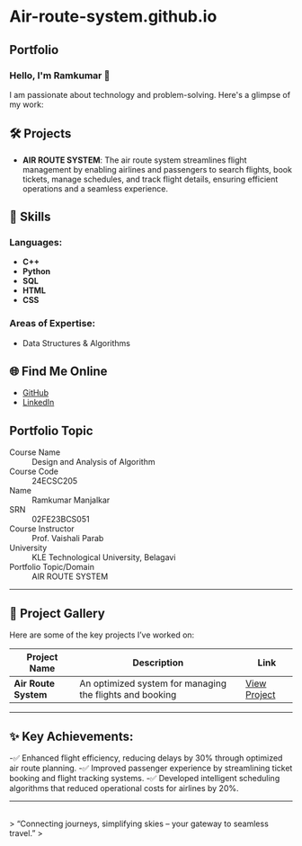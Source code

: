 # Air-route-system.github.io
## Portfolio

### Hello, I'm Ramkumar 👋

I am passionate about technology and problem-solving. Here's a glimpse of my work:

## 🛠️ Projects
- **AIR ROUTE SYSTEM**: The air route system streamlines flight management by enabling airlines and passengers to search flights, book tickets, manage schedules, and track flight details, ensuring efficient operations and a seamless experience.

## 🚀 Skills
### **Languages:**
- **C++**  
- **Python**    
- **SQL**
- **HTML**
- **CSS**

### **Areas of Expertise:**
- Data Structures & Algorithms
  
## 🌐 Find Me Online
- [GitHub](https://github.com/Ramkumar056)
- [LinkedIn](https://linkedin.com/in/your-linkedin-profile)

## Portfolio Topic

<dl>
<dt>Course Name</dt>
<dd>Design and Analysis of Algorithm</dd>
<dt>Course Code</dt>
<dd>24ECSC205</dd>
<dt>Name</dt>
<dd>Ramkumar Manjalkar</dd>
<dt>SRN</dt>
<dd>02FE23BCS051</dd>
<dt>Course Instructor</dt>
<dd>Prof. Vaishali Parab</dd>
<dt>University</dt>
<dd>KLE Technological University, Belagavi</dd>
<dt>Portfolio Topic/Domain</dt>
<dd>AIR ROUTE SYSTEM</dd>
</dl>

---

## 📸 Project Gallery

Here are some of the key projects I’ve worked on:

| Project Name         | Description                                                | Link                                   |
| -------------------  | -------------------------------------------------------    | -------------------------------------- |
| **Air Route System** | An optimized system for managing the flights and booking  | [View Project](https://example.com)     |

---
## ✨ Key Achievements:

-✅ Enhanced flight efficiency, reducing delays by 30% through optimized air route planning.
-✅ Improved passenger experience by streamlining ticket booking and flight tracking systems.
-✅ Developed intelligent scheduling algorithms that reduced operational costs for airlines by 20%.

---

<br> 
> “Connecting journeys, simplifying skies – your gateway to seamless travel.” 
>

